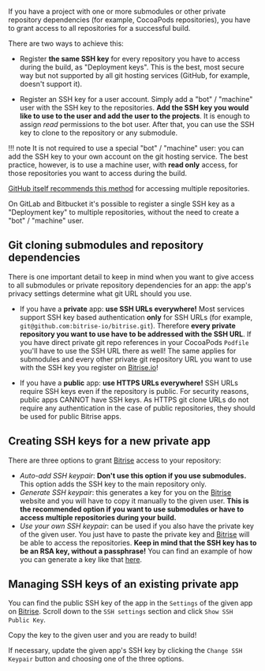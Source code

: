 If you have a project with one or more submodules
or other private repository dependencies (for example, CocoaPods repositories), you have to grant access to all repositories for a successful build.

There are two ways to achieve this:

- Register __the same SSH key__ for every repository you have to access during the build,
as "Deployment keys". This is the best, most secure way but not supported by all git hosting services (GitHub, for example, doesn't support it).

- Register an SSH key for a user account. Simply add a "bot" / "machine" user with the SSH key to the repositories. **Add the SSH key you would like to use to the user and add the user to the projects**. It is enough to assign _read_ permissions to the bot user. After that, you can use the SSH key to clone to the repository or any submodule.

!!! note
    It is not required to use a special "bot" / "machine" user: you can add the
    SSH key to your own account on the git hosting service. The best practice, however, is
    to use a machine user, with __read only__ access, for those repositories you want to access during the build.

[GitHub itself recommends this method](https://developer.github.com/v3/guides/managing-deploy-keys/#machine-users) for accessing multiple repositories.

On GitLab and Bitbucket it's possible to register a single SSH key
as a "Deployment key" to multiple repositories, without the need to create a "bot" / "machine" user.

## Git cloning submodules and repository dependencies

There is one important detail to keep in mind when you want to give access to all submodules or private repository dependencies for an app: the app's privacy settings determine what git URL should you use.

- If you have a __private__ app: __use SSH URLs everywhere!__ Most services support SSH key based authentication **only** for SSH URLs
(for example, `git@github.com:bitrise-io/bitrise.git`).
Therefore **every private repository you want to use have to be addressed with the SSH URL**.
If you have direct private git repo references in your CocoaPods `Podfile` you'll have to
use the SSH URL there as well! The same applies for submodules and every other private
git repository URL you want to use with the SSH key you register on [Bitrise.io](https://www.bitrise.io/)!

- If you have a __public__ app: __use HTTPS URLs everywhere!__ SSH URLs require SSH keys even if the repository is public. For security reasons, public apps CANNOT have SSH keys. As HTTPS git clone URLs do not require any authentication in the case of public repositories, they should be used for public Bitrise apps.


## Creating SSH keys for a new private app

There are three options to grant [Bitrise](https://www.bitrise.io) access to your repository:

* _Auto-add SSH keypair_: __Don't use this option if you use submodules.__
  This option adds the SSH key to the main repository only.
* _Generate SSH keypair_: this generates a key for you on the [Bitrise](https://www.bitrise.io) website and you will have to copy it manually to the given user.
  __This is the recommended option if you want to use submodules or have to access multiple repositories during your build.__
* _Use your own SSH keypair_: can be used if you also have the private key of the given user.
  You just have to paste the private key and [Bitrise](https://www.bitrise.io) will be able to access the repositories.
  __Keep in mind that the SSH key has to be an RSA key, without a passphrase!__
  You can find an example of how you can generate a key like that [here](/faq/how-to-generate-ssh-keypair/).

## Managing SSH keys of an existing private app

You can find the public SSH key of the app in the `Settings` of the given
app on [Bitrise](https://www.bitrise.io). Scroll down to the `SSH settings` section
and click `Show SSH Public Key`.

Copy the key to the given user and you are ready to build!

If necessary, update the given app's SSH key by clicking the `Change SSH Keypair` button
and choosing one of the three options.
